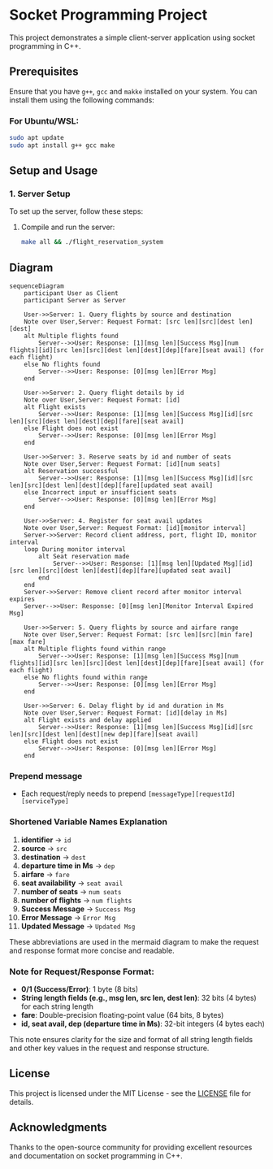 # Socket Programming Project

This project demonstrates a simple client-server application using socket programming in C++.

## Prerequisites

Ensure that you have `g++`, `gcc` and `makke` installed on your system. You can install them using the following commands:

### For Ubuntu/WSL:
```bash
sudo apt update
sudo apt install g++ gcc make
```

## Setup and Usage

### 1. Server Setup
To set up the server, follow these steps:

1. Compile and run the server:
   ```bash
   make all && ./flight_reservation_system
   ```

## Diagram

```mermaid
sequenceDiagram
    participant User as Client
    participant Server as Server

    User->>Server: 1. Query flights by source and destination
    Note over User,Server: Request Format: [src len][src][dest len][dest]
    alt Multiple flights found
        Server-->>User: Response: [1][msg len][Success Msg][num flights][id][src len][src][dest len][dest][dep][fare][seat avail] (for each flight)
    else No flights found
        Server-->>User: Response: [0][msg len][Error Msg]
    end

    User->>Server: 2. Query flight details by id
    Note over User,Server: Request Format: [id]
    alt Flight exists
        Server-->>User: Response: [1][msg len][Success Msg][id][src len][src][dest len][dest][dep][fare][seat avail]
    else Flight does not exist
        Server-->>User: Response: [0][msg len][Error Msg]
    end

    User->>Server: 3. Reserve seats by id and number of seats
    Note over User,Server: Request Format: [id][num seats]
    alt Reservation successful
        Server-->>User: Response: [1][msg len][Success Msg][id][src len][src][dest len][dest][dep][fare][updated seat avail]
    else Incorrect input or insufficient seats
        Server-->>User: Response: [0][msg len][Error Msg]
    end

    User->>Server: 4. Register for seat avail updates
    Note over User,Server: Request Format: [id][monitor interval]
    Server->>Server: Record client address, port, flight ID, monitor interval
    loop During monitor interval
        alt Seat reservation made
            Server-->>User: Response: [1][msg len][Updated Msg][id][src len][src][dest len][dest][dep][fare][updated seat avail]
        end
    end
    Server->>Server: Remove client record after monitor interval expires
    Server-->>User: Response: [0][msg len][Monitor Interval Expired Msg]

    User->>Server: 5. Query flights by source and airfare range
    Note over User,Server: Request Format: [src len][src][min fare][max fare]
    alt Multiple flights found within range
        Server-->>User: Response: [1][msg len][Success Msg][num flights][id][src len][src][dest len][dest][dep][fare][seat avail] (for each flight)
    else No flights found within range
        Server-->>User: Response: [0][msg len][Error Msg]
    end

    User->>Server: 6. Delay flight by id and duration in Ms
    Note over User,Server: Request Format: [id][delay in Ms]
    alt Flight exists and delay applied
        Server-->>User: Response: [1][msg len][Success Msg][id][src len][src][dest len][dest][new dep][fare][seat avail]
    else Flight does not exist
        Server-->>User: Response: [0][msg len][Error Msg]
    end

```
### Prepend message
- Each request/reply needs to prepend `[messageType][requestId][serviceType]`

### Shortened Variable Names Explanation

1. **identifier** → `id`
2. **source** → `src`
3. **destination** → `dest`
4. **departure time in Ms** → `dep`
5. **airfare** → `fare`
6. **seat availability** → `seat avail`
7. **number of seats** → `num seats`
8. **number of flights** → `num flights`
9. **Success Message** → `Success Msg`
10. **Error Message** → `Error Msg`
11. **Updated Message** → `Updated Msg`

These abbreviations are used in the mermaid diagram to make the request and response format more concise and readable.

### Note for Request/Response Format:

- **0/1 (Success/Error)**: 1 byte (8 bits)
- **String length fields (e.g., msg len, src len, dest len)**: 32 bits (4 bytes) for each string length
- **fare**: Double-precision floating-point value (64 bits, 8 bytes)
- **id, seat avail, dep (departure time in Ms)**: 32-bit integers (4 bytes each)

This note ensures clarity for the size and format of all string length fields and other key values in the request and response structure.

## License

This project is licensed under the MIT License - see the [LICENSE](LICENSE) file for details.

## Acknowledgments

Thanks to the open-source community for providing excellent resources and documentation on socket programming in C++.
